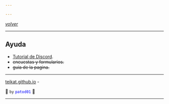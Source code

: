 ```yaml
---

---
```


<link rel="icon" href="../etc/icon.png">

[*volver*][teikat]

---

## Ayuda

- [Tutorial de Discord][discord].
- ~~encuestas y formularios.~~
- ~~guia de la pagina.~~

---

[teikat.github.io][teikat] -

:ghost: `by` <span style="color: blue;">`patod01`</span> :ghost:

[teikat]: https://teikat.github.io

---

[discord]: 01
